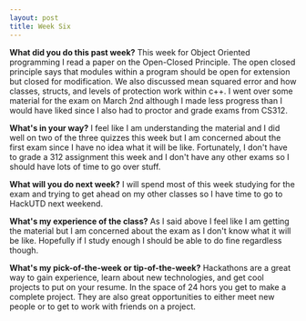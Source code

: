```yaml
---
layout: post
title: Week Six
---
```


<b>What did you do this past week?</b>
This week for Object Oriented programming I read a paper on the Open-Closed Principle. The open closed principle says that modules within a program should be open for extension but closed for modification. We also discussed mean squared error and how classes, structs, and levels of protection work within c++. I went over some material for the exam on March 2nd although I made less progress than I would have liked since I also had to proctor and grade exams from CS312.

<b>What's in your way?</b>
I feel like I am understanding the material and I did well on two of the three quizzes this week but I am concerned about the first exam since I have no idea what it will be like. Fortunately, I don't have to grade a 312 assignment this week and I don't have any other exams so I should have lots of time to go over stuff.

<b>What will you do next week?</b>
I will spend most of this week studying for the exam and trying to get ahead on my other classes so I have time to go to HackUTD next weekend.

<b>What's my experience of the class?</b>
As I said above I feel like I am getting the material but I am concerned about the exam as I don't know what it will be like. Hopefully if I study enough I should be able to do fine regardless though.

<b>What's my pick-of-the-week or tip-of-the-week?</b>
Hackathons are a great way to gain experience, learn about new technologies, and get cool projects to put on your resume. In the space of 24 hors you get to make a complete project. They are also great opportunities to either meet new people or to get to work with friends on a project.
